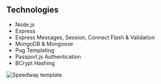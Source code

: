## Technologies
* Node.js
* Express
* Express Messages, Session, Connect Flash & Validation
* MongoDB & Mongoose
* Pug Templating
* Passport.js Authentication
* BCrypt Hashing

![Speedway template](https://i.imgur.com/VX1kLWq.png "Speedway template")